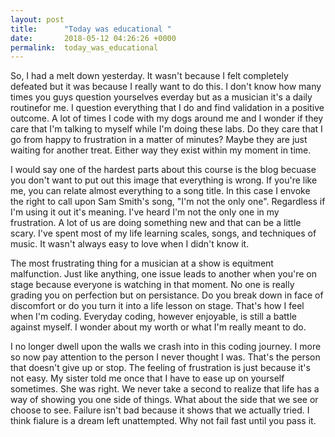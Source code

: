 ```yaml
---
layout: post
title:      "Today was educational "
date:       2018-05-12 04:26:26 +0000
permalink:  today_was_educational
---
```



So, I had a melt down yesterday. It wasn't because I felt completely defeated but it was because I really want to do this. I don't know how many times you guys question yourselves everday but as a musician it's a daily routinefor me. I question everything that I do and find validation in a positive outcome. A lot of times I code with my dogs around me and I wonder if they care that I'm talking to myself while I'm doing these labs. Do they care that I go from happy to frustration in a matter of minutes? Maybe they are just waiting for another treat. Either way they exist within my moment in time. 

I would say one of the hardest parts about this course is the blog becuase you don't want to put out this image that everything is wrong. If you're like me, you can relate almost everything to a song title. In this case I envoke the right to call upon Sam Smith's song, "I'm not the only one". Regardless if I'm using it out it's meaning. I've heard I'm not the only one in my frustration. A lot of us are doing something new and that can be a little scary. I've spent most of my life learning scales, songs, and techniques of music. It wasn't always easy to love when I didn't know it.  

The most frustrating thing for a musician at a show is equitment malfunction. Just like anything, one issue leads to another when you're on stage because everyone is watching in that moment. No one is really grading you on perfection but on persistance. Do you break down in face of discomfort or do you turn it into a life lesson on stage. That's how I feel when I'm coding. Everyday coding, however enjoyable, is still a battle against myself. I wonder about my worth or what I'm really meant to do. 

I no longer dwell upon the walls we crash into in this coding journey. I more so now pay attention to the person I never thought I was. That's the person that doesn't give up or stop. The feeling of frustration is just because it's not easy. My sister told me once that I have to ease up on yourself sometimes. She was right. We never take a second to realize that life has a way of showing you one side of things. What about the side that we see or choose to see. Failure isn't bad because it shows that we actually tried. I think fialure is a dream left unattempted. Why not fail fast until you pass it. 
